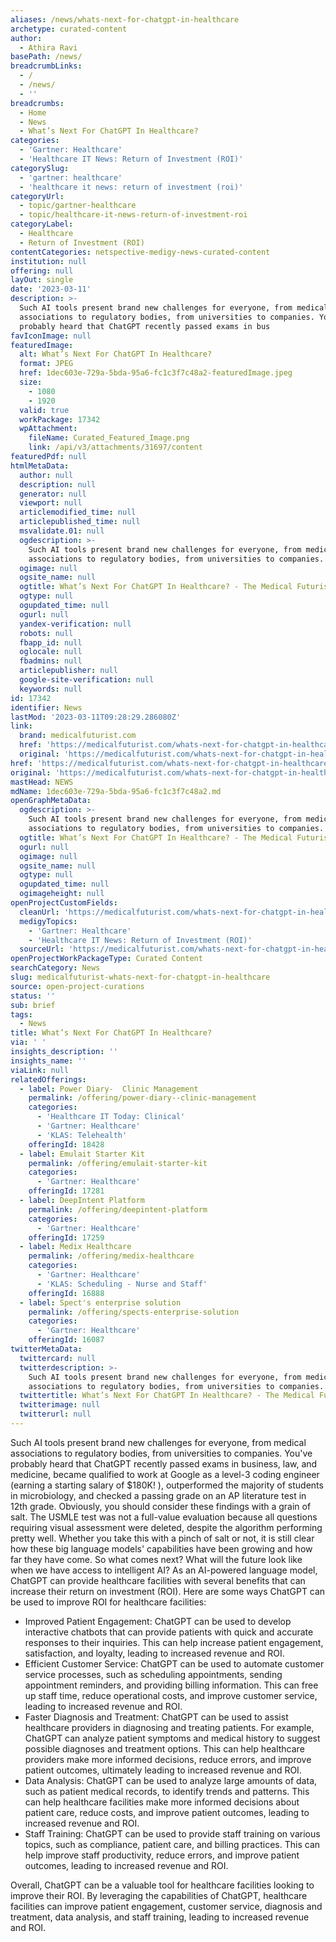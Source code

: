 ```yaml
---
aliases: /news/whats-next-for-chatgpt-in-healthcare
archetype: curated-content
author:
  - Athira Ravi
basePath: /news/
breadcrumbLinks:
  - /
  - /news/
  - ''
breadcrumbs:
  - Home
  - News
  - What’s Next For ChatGPT In Healthcare?
categories:
  - 'Gartner: Healthcare'
  - 'Healthcare IT News: Return of Investment (ROI)'
categorySlug:
  - 'gartner: healthcare'
  - 'healthcare it news: return of investment (roi)'
categoryUrl:
  - topic/gartner-healthcare
  - topic/healthcare-it-news-return-of-investment-roi
categoryLabel:
  - Healthcare
  - Return of Investment (ROI)
contentCategories: netspective-medigy-news-curated-content
institution: null
offering: null
layOut: single
date: '2023-03-11'
description: >-
  Such AI tools present brand new challenges for everyone, from medical
  associations to regulatory bodies, from universities to companies. You've
  probably heard that ChatGPT recently passed exams in bus
favIconImage: null
featuredImage:
  alt: What’s Next For ChatGPT In Healthcare?
  format: JPEG
  href: 1dec603e-729a-5bda-95a6-fc1c3f7c48a2-featuredImage.jpeg
  size:
    - 1080
    - 1920
  valid: true
  workPackage: 17342
  wpAttachment:
    fileName: Curated_Featured_Image.png
    link: /api/v3/attachments/31697/content
featuredPdf: null
htmlMetaData:
  author: null
  description: null
  generator: null
  viewport: null
  articlemodified_time: null
  articlepublished_time: null
  msvalidate.01: null
  ogdescription: >-
    Such AI tools present brand new challenges for everyone, from medical
    associations to regulatory bodies, from universities to companies.
  ogimage: null
  ogsite_name: null
  ogtitle: What’s Next For ChatGPT In Healthcare? - The Medical Futurist
  ogtype: null
  ogupdated_time: null
  ogurl: null
  yandex-verification: null
  robots: null
  fbapp_id: null
  oglocale: null
  fbadmins: null
  articlepublisher: null
  google-site-verification: null
  keywords: null
id: 17342
identifier: News
lastMod: '2023-03-11T09:28:29.286080Z'
link:
  brand: medicalfuturist.com
  href: 'https://medicalfuturist.com/whats-next-for-chatgpt-in-healthcare/'
  original: 'https://medicalfuturist.com/whats-next-for-chatgpt-in-healthcare/'
href: 'https://medicalfuturist.com/whats-next-for-chatgpt-in-healthcare/'
original: 'https://medicalfuturist.com/whats-next-for-chatgpt-in-healthcare/'
mastHead: NEWS
mdName: 1dec603e-729a-5bda-95a6-fc1c3f7c48a2.md
openGraphMetaData:
  ogdescription: >-
    Such AI tools present brand new challenges for everyone, from medical
    associations to regulatory bodies, from universities to companies.
  ogtitle: What’s Next For ChatGPT In Healthcare? - The Medical Futurist
  ogurl: null
  ogimage: null
  ogsite_name: null
  ogtype: null
  ogupdated_time: null
  ogimageheight: null
openProjectCustomFields:
  cleanUrl: 'https://medicalfuturist.com/whats-next-for-chatgpt-in-healthcare/'
  medigyTopics:
    - 'Gartner: Healthcare'
    - 'Healthcare IT News: Return of Investment (ROI)'
  sourceUrl: 'https://medicalfuturist.com/whats-next-for-chatgpt-in-healthcare/'
openProjectWorkPackageType: Curated Content
searchCategory: News
slug: medicalfuturist-whats-next-for-chatgpt-in-healthcare
source: open-project-curations
status: ''
sub: brief
tags:
  - News
title: What’s Next For ChatGPT In Healthcare?
via: ' '
insights_description: ''
insights_name: ''
viaLink: null
relatedOfferings:
  - label: Power Diary-  Clinic Management
    permalink: /offering/power-diary--clinic-management
    categories:
      - 'Healthcare IT Today: Clinical'
      - 'Gartner: Healthcare'
      - 'KLAS: Telehealth'
    offeringId: 18428
  - label: Emulait Starter Kit
    permalink: /offering/emulait-starter-kit
    categories:
      - 'Gartner: Healthcare'
    offeringId: 17281
  - label: DeepIntent Platform
    permalink: /offering/deepintent-platform
    categories:
      - 'Gartner: Healthcare'
    offeringId: 17259
  - label: Medix Healthcare
    permalink: /offering/medix-healthcare
    categories:
      - 'Gartner: Healthcare'
      - 'KLAS: Scheduling - Nurse and Staff'
    offeringId: 16888
  - label: Spect's enterprise solution
    permalink: /offering/spects-enterprise-solution
    categories:
      - 'Gartner: Healthcare'
    offeringId: 16087
twitterMetaData:
  twittercard: null
  twitterdescription: >-
    Such AI tools present brand new challenges for everyone, from medical
    associations to regulatory bodies, from universities to companies.
  twittertitle: What’s Next For ChatGPT In Healthcare? - The Medical Futurist
  twitterimage: null
  twitterurl: null
---
```

<p>Such AI tools present brand new challenges for everyone, from medical associations to regulatory bodies, from universities to companies. You've probably heard that ChatGPT recently passed exams in business, law, and medicine, became qualified to work at Google as a level-3 coding engineer (earning a starting salary of $180K! ), outperformed the majority of students in microbiology, and checked a passing grade on an AP literature test in 12th grade. Obviously, you should consider these findings with a grain of salt. The USMLE test was not a full-value evaluation because all questions requiring visual assessment were deleted, despite the algorithm performing pretty well. Whether you take this with a pinch of salt or not, it is still clear how these big language models' capabilities have been growing and how far they have come. So what comes next? What will the future look like when we have access to intelligent AI? As an AI-powered language model, ChatGPT can provide healthcare facilities with several benefits that can increase their return on investment (ROI). Here are some ways ChatGPT can be used to improve ROI for healthcare facilities:</p><ul><li>Improved Patient Engagement: ChatGPT can be used to develop interactive chatbots that can provide patients with quick and accurate responses to their inquiries. This can help increase patient engagement, satisfaction, and loyalty, leading to increased revenue and ROI.</li><li>Efficient Customer Service: ChatGPT can be used to automate customer service processes, such as scheduling appointments, sending appointment reminders, and providing billing information. This can free up staff time, reduce operational costs, and improve customer service, leading to increased revenue and ROI.</li><li>Faster Diagnosis and Treatment: ChatGPT can be used to assist healthcare providers in diagnosing and treating patients. For example, ChatGPT can analyze patient symptoms and medical history to suggest possible diagnoses and treatment options. This can help healthcare providers make more informed decisions, reduce errors, and improve patient outcomes, ultimately leading to increased revenue and ROI.</li><li>Data Analysis: ChatGPT can be used to analyze large amounts of data, such as patient medical records, to identify trends and patterns. This can help healthcare facilities make more informed decisions about patient care, reduce costs, and improve patient outcomes, leading to increased revenue and ROI.</li><li>Staff Training: ChatGPT can be used to provide staff training on various topics, such as compliance, patient care, and billing practices. This can help improve staff productivity, reduce errors, and improve patient outcomes, leading to increased revenue and ROI.</li></ul><p>Overall, ChatGPT can be a valuable tool for healthcare facilities looking to improve their ROI. By leveraging the capabilities of ChatGPT, healthcare facilities can improve patient engagement, customer service, diagnosis and treatment, data analysis, and staff training, leading to increased revenue and ROI.</p>